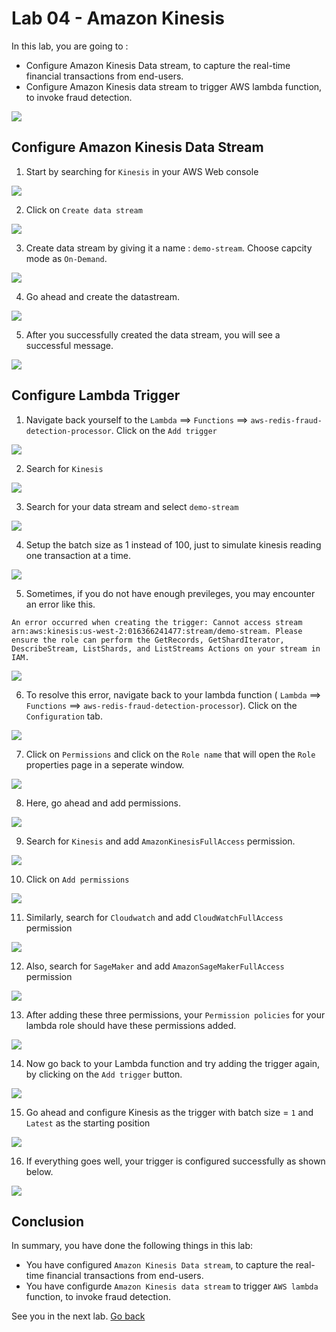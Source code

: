 # Lab 04 - Amazon Kinesis

In this lab, you are going to :
* Configure Amazon Kinesis Data stream, to capture the real-time financial transactions from end-users.
* Configure Amazon Kinesis data stream to trigger AWS lambda function, to invoke fraud detection.

![](images/WhereAmI-Lab4.png)

## Configure Amazon Kinesis Data Stream

1. Start by searching for `Kinesis` in your AWS Web console

![](images/01-kinesis.png)

2. Click on `Create data stream`

![](images/02-kinesis.png)

3. Create data stream by giving it a name : `demo-stream`.
Choose capcity mode as `On-Demand`.

![](images/03-kinesis.png)

4. Go ahead and create the datastream.

![](images/04-kinesis.png)

5. After you successfully created the data stream, you will see a successful message.

![](images/05-kinesis.png)

## Configure Lambda Trigger

1. Navigate back yourself to the `Lambda` ==> `Functions` ==>  `aws-redis-fraud-detection-processor`. Click on the `Add trigger`

![](images/01-trigger.png)

2. Search for `Kinesis`

![](images/02-trigger.png)

3. Search for your data stream and select `demo-stream`

![](images/03-trigger.png)

4. Setup the batch size as 1 instead of 100, just to simulate kinesis reading one transaction at a time.

![](images/04-trigger.png)

5. Sometimes, if you do not have enough previleges, you may encounter an error like this.
```
An error occurred when creating the trigger: Cannot access stream arn:aws:kinesis:us-west-2:016366241477:stream/demo-stream. Please ensure the role can perform the GetRecords, GetShardIterator, DescribeStream, ListShards, and ListStreams Actions on your stream in IAM.
```

![](images/05-trigger.png)

6. To resolve this error, navigate back to your lambda function ( `Lambda` ==> `Functions` ==> `aws-redis-fraud-detection-processor`). Click on the `Configuration` tab.

![](images/06-trigger.png)

7. Click on `Permissions` and click on the `Role name` that will open the `Role` properties page in a seperate window.

![](images/07-trigger.png)

8. Here, go ahead and add permissions.

![](images/08-trigger.png)

9. Search for `Kinesis` and add `AmazonKinesisFullAccess` permission.

![](images/09-trigger.png)

10. Click on `Add permissions`

![](images/10-trigger.png)

11. Similarly, search for `Cloudwatch` and add `CloudWatchFullAccess` permission

![](images/11-trigger.png)

12. Also, search for `SageMaker` and add `AmazonSageMakerFullAccess` permission

![](images/11a-trigger.png)


13. After adding these three permissions, your `Permission policies` for your lambda role should have these permissions added.

![](images/12-trigger.png)

14. Now go back to your Lambda function and try adding the trigger again, by clicking on the `Add trigger` button.

![](images/13-trigger.png)

15. Go ahead and configure Kinesis as the trigger with batch size = `1` and `Latest` as the starting position

![](images/14-trigger.png)

16. If everything goes well, your trigger is configured successfully as shown below.

![](images/15-trigger.png)

## Conclusion
In summary, you have done the following things in this lab:
* You have configured `Amazon Kinesis Data stream`, to capture the real-time financial transactions from end-users.
* You have configurde `Amazon Kinesis data stream` to trigger `AWS lambda` function, to invoke fraud detection.

See you in the next lab.  [Go back](..)
